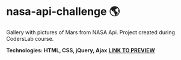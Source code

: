 # nasa-api-challenge :earth_americas:

Gallery with pictures of Mars from NASA Api. Project created during CodersLab course.

**Technologies: HTML, CSS, jQuery, Ajax**
<a href="https://karminkarmen.github.io/nasa-api-challenge/">**LINK TO PREVIEW**</a>
